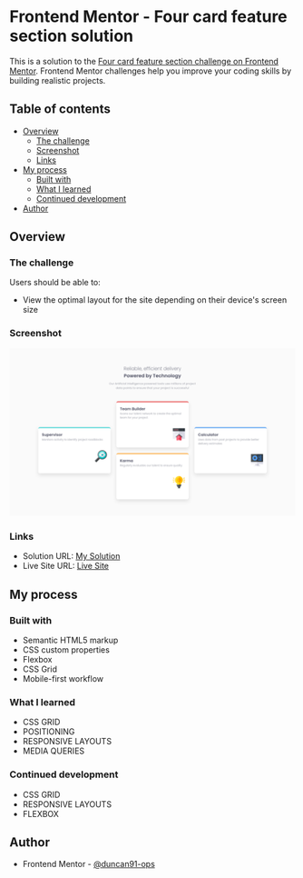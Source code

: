 # Frontend Mentor - Four card feature section solution

This is a solution to the [Four card feature section challenge on Frontend Mentor](https://www.frontendmentor.io/challenges/four-card-feature-section-weK1eFYK). Frontend Mentor challenges help you improve your coding skills by building realistic projects.

## Table of contents

- [Overview](#overview)
  - [The challenge](#the-challenge)
  - [Screenshot](#screenshot)
  - [Links](#links)
- [My process](#my-process)
  - [Built with](#built-with)
  - [What I learned](#what-i-learned)
  - [Continued development](#continued-development)
- [Author](#author)

## Overview

### The challenge

Users should be able to:

- View the optimal layout for the site depending on their device's screen size

### Screenshot

![My Solution Screenshot](./screenshot.png)

### Links

- Solution URL: [My Solution](https://www.frontendmentor.io/solutions/css-grid-solution-to-the-four-card-feature-section-hgV4xlRlS)
- Live Site URL: [Live Site](https://duncan91-ops.github.io/four-card-feature-section/)

## My process

### Built with

- Semantic HTML5 markup
- CSS custom properties
- Flexbox
- CSS Grid
- Mobile-first workflow

### What I learned

- CSS GRID
- POSITIONING
- RESPONSIVE LAYOUTS
- MEDIA QUERIES

### Continued development

- CSS GRID
- RESPONSIVE LAYOUTS
- FLEXBOX

## Author

- Frontend Mentor - [@duncan91-ops](https://www.frontendmentor.io/profile/duncan91-ops)
